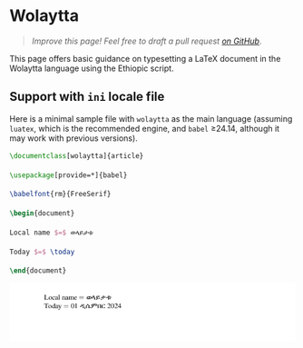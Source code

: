 # Wolaytta

<blockquote>
  <p><em>Improve this page! Feel free to draft a pull request <a href="https://github.com/latex3/babel/tree/docs/docs">on GitHub</a></em>.</p>
</blockquote>

This page offers basic guidance on typesetting a LaTeX document in the
Wolaytta language using the Ethiopic script.

## Support with `ini` locale file

Here is a minimal sample file with `wolaytta` as the main language
(assuming `luatex`, which is the recommended engine, and `babel` ≥24.14,
although it may work with previous versions).

```tex
\documentclass[wolaytta]{article}

\usepackage[provide=*]{babel}

\babelfont{rm}{FreeSerif}

\begin{document}

Local name $=$ ወላይታቱ

Today $=$ \today

\end{document}
```

![](../media/locale-wolaytta.png)